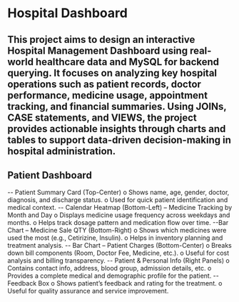 # Hospital Dashboard
## This project aims to design an interactive Hospital Management Dashboard using real-world healthcare data and MySQL for backend querying. It focuses on analyzing key hospital operations such as patient records, doctor performance, medicine usage, appointment tracking, and financial summaries. Using JOINs, CASE statements, and VIEWS, the project provides actionable insights through charts and tables to support data-driven decision-making in hospital administration.


## Patient Dashboard
--	Patient Summary Card (Top-Center)
o	Shows name, age, gender, doctor, diagnosis, and discharge status.
o	Used for quick patient identification and medical context.
--	Calendar Heatmap (Bottom-Left) – Medicine Tracking by Month and Day
o	Displays medicine usage frequency across weekdays and months.
o	Helps track dosage pattern and medication flow over time.
--Bar Chart – Medicine Sale QTY (Bottom-Right)
o	Shows which medicines were used the most (e.g., Cetirizine, Insulin).
o	Helps in inventory planning and treatment analysis.
-- Bar Chart – Patient Charges (Bottom-Center)
o	Breaks down bill components (Room, Doctor Fee, Medicine, etc.).
o	Useful for cost analysis and billing transparency.
-- Patient & Personal Info (Right Panels)
o	Contains contact info, address, blood group, admission details, etc.
o	Provides a complete medical and demographic profile for the patient.
--Feedback Box
o	Shows patient’s feedback and rating for the treatment.
o	Useful for quality assurance and service improvement.






